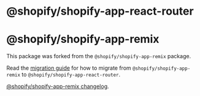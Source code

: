# @shopify/shopify-app-react-router

# @shopify/shopify-app-remix

This package was forked from the `@shopify/shopify-app-remix` package.

Read the [migration guide](https://github.com/Shopify/shopify-app-template-react-router/wiki/Upgrading-from-Remix) for how to migrate from `@shopify/shopify-app-remix` to `@shopify/shopify-app-react-router`.

[@shopify/shopify-app-remix changelog](https://github.com/Shopify/shopify-app-remix/blob/main/CHANGELOG.md).
